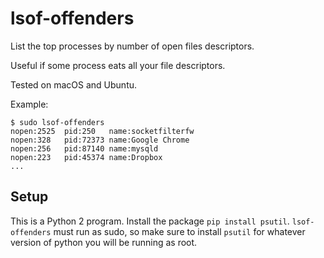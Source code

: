 # lsof-offenders

List the top processes by number of open files descriptors.

Useful if some process eats all your file descriptors.

Tested on macOS and Ubuntu.

Example:
```
$ sudo lsof-offenders
nopen:2525  pid:250   name:socketfilterfw
nopen:328   pid:72373 name:Google Chrome
nopen:256   pid:87140 name:mysqld
nopen:223   pid:45374 name:Dropbox
...
```

## Setup

This is a Python 2 program. Install the package `pip install psutil`. `lsof-offenders` must run as sudo, so make sure to install `psutil` for whatever version of python you will be running as root.
